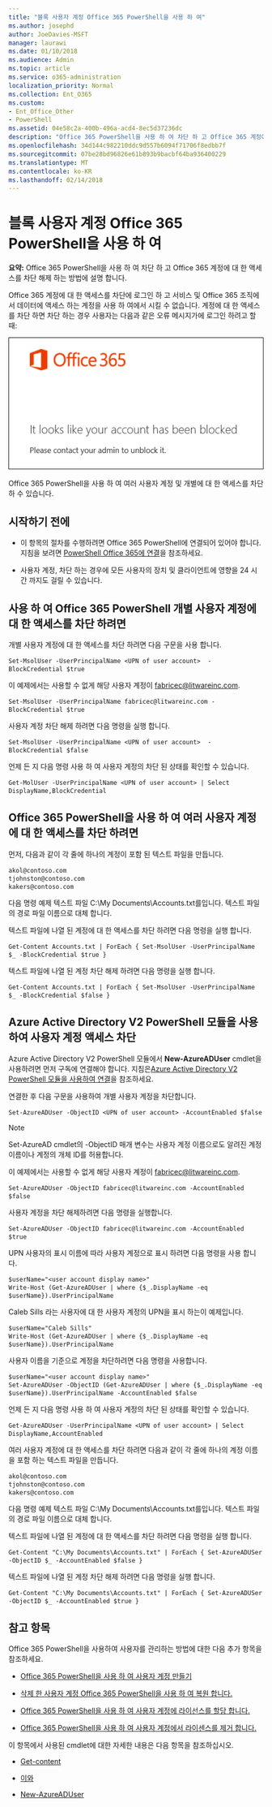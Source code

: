```yaml
---
title: "블록 사용자 계정 Office 365 PowerShell을 사용 하 여"
ms.author: josephd
author: JoeDavies-MSFT
manager: laurawi
ms.date: 01/10/2018
ms.audience: Admin
ms.topic: article
ms.service: o365-administration
localization_priority: Normal
ms.collection: Ent_O365
ms.custom:
- Ent_Office_Other
- PowerShell
ms.assetid: 04e58c2a-400b-496a-acd4-8ec5d37236dc
description: "Office 365 PowerShell을 사용 하 여 차단 하 고 Office 365 계정에 대 한 액세스를 차단 해제 하는 방법에 설명 합니다."
ms.openlocfilehash: 34d144c982210ddc9d557b6094f71706f8edbb7f
ms.sourcegitcommit: 07be28bd96826e61b893b9bacbf64ba936400229
ms.translationtype: MT
ms.contentlocale: ko-KR
ms.lasthandoff: 02/14/2018
---
```

# <a name="block-user-accounts-with-office-365-powershell"></a>블록 사용자 계정 Office 365 PowerShell을 사용 하 여

**요약:**  Office 365 PowerShell을 사용 하 여 차단 하 고 Office 365 계정에 대 한 액세스를 차단 해제 하는 방법에 설명 합니다.
  
Office 365 계정에 대 한 액세스를 차단에 로그인 하 고 서비스 및 Office 365 조직에서 데이터에 액세스 하는 계정을 사용 하 여에서 시킬 수 없습니다. 계정에 대 한 액세스를 차단 하면 차단 하는 경우 사용자는 다음과 같은 오류 메시지가에 로그인 하려고 할 때:
  
![차단된 Office 365 계정](images/o365_powershell_account_blocked.png)
  
Office 365 PowerShell을 사용 하 여 여러 사용자 계정 및 개별에 대 한 액세스를 차단 하 수 있습니다.
  
## <a name="before-you-begin"></a>시작하기 전에

- 이 항목의 절차를 수행하려면 Office 365 PowerShell에 연결되어 있어야 합니다. 지침을 보려면 [PowerShell Office 365에 연결](connect-to-office-365-powershell.md)을 참조하세요.
    
- 사용자 계정, 차단 하는 경우에 모든 사용자의 장치 및 클라이언트에 영향을 24 시간 까지도 걸릴 수 있습니다.
    
## <a name="use-office-365-powershell-to-block-access-to-individual-user-accounts"></a>사용 하 여 Office 365 PowerShell 개별 사용자 계정에 대 한 액세스를 차단 하려면

개별 사용자 계정에 대 한 액세스를 차단 하려면 다음 구문을 사용 합니다.
  
```
Set-MsolUser -UserPrincipalName <UPN of user account>  -BlockCredential $true
```

이 예제에서는 사용할 수 없게 해당 사용자 계정이 fabricec@litwareinc.com.
  
```
Set-MsolUser -UserPrincipalName fabricec@litwareinc.com -BlockCredential $true
```

사용자 계정 차단 해제 하려면 다음 명령을 실행 합니다.
  
```
Set-MsolUser -UserPrincipalName <UPN of user account>  -BlockCredential $false
```

언제 든 지 다음 명령 사용 하 여 사용자 계정의 차단 된 상태를 확인할 수 있습니다.
  
```
Get-MolUser -UserPrincipalName <UPN of user account> | Select DisplayName,BlockCredential
```

## <a name="use-office-365-powershell-to-block-access-to-multiple-user-accounts"></a>Office 365 PowerShell을 사용 하 여 여러 사용자 계정에 대 한 액세스를 차단 하려면

먼저, 다음과 같이 각 줄에 하나의 계정이 포함 된 텍스트 파일을 만듭니다.
    
  ```
akol@contoso.com
tjohnston@contoso.com
kakers@contoso.com
  ```
다음 명령 예제 텍스트 파일 C:\My Documents\Accounts.txt를입니다. 텍스트 파일의 경로 파일 이름으로 대체 합니다.
    
텍스트 파일에 나열 된 계정에 대 한 액세스를 차단 하려면 다음 명령을 실행 합니다.
    
  ```
  Get-Content Accounts.txt | ForEach { Set-MsolUser -UserPrincipalName $_ -BlockCredential $true }
  ```
텍스트 파일에 나열 된 계정 차단 해제 하려면 다음 명령을 실행 합니다.
    
  ```
  Get-Content Accounts.txt | ForEach { Set-MsolUser -UserPrincipalName $_ -BlockCredential $false }
  ```

## <a name="use-the-azure-active-directory-v2-powershell-module-to-block-access-to-user-accounts"></a>Azure Active Directory V2 PowerShell 모듈을 사용하여 사용자 계정 액세스 차단

Azure Active Directory V2 PowerShell 모듈에서 **New-AzureADUser** cmdlet을 사용하려면 먼저 구독에 연결해야 합니다. 지침은[Azure Active Directory V2 PowerShell 모듈을 사용하여 연결](https://go.microsoft.com/fwlink/?linkid=842218)을 참조하세요.
  
연결한 후 다음 구문을 사용하여 개별 사용자 계정을 차단합니다.
  
```
Set-AzureADUser -ObjectID <UPN of user account> -AccountEnabled $false
```

> [!NOTE]
> Set-AzureAD cmdlet의 -ObjectID 매개 변수는 사용자 계정 이름으로도 알려진 계정 이름이나 계정의 개체 ID를 허용합니다. 
  
이 예제에서는 사용할 수 없게 해당 사용자 계정이 fabricec@litwareinc.com.
  
```
Set-AzureADUser -ObjectID fabricec@litwareinc.com -AccountEnabled $false
```

사용자 계정을 차단 해제하려면 다음 명령을 실행합니다.
  
```
Set-AzureADUser -ObjectID fabricec@litwareinc.com -AccountEnabled $true
```

UPN 사용자의 표시 이름에 따라 사용자 계정으로 표시 하려면 다음 명령을 사용 합니다.
  
```
$userName="<user account display name>"
Write-Host (Get-AzureADUser | where {$_.DisplayName -eq $userName}).UserPrincipalName

```

Caleb Sills 라는 사용자에 대 한 사용자 계정의 UPN을 표시 하는이 예제입니다.
  
```
$userName="Caleb Sills"
Write-Host (Get-AzureADUser | where {$_.DisplayName -eq $userName}).UserPrincipalName
```

사용자 이름을 기준으로 계정을 차단하려면 다음 명령을 사용합니다.
  
```
$userName="<user account display name>"
Set-AzureADUser -ObjectID (Get-AzureADUser | where {$_.DisplayName -eq $userName}).UserPrincipalName -AccountEnabled $false

```

언제 든 지 다음 명령 사용 하 여 사용자 계정의 차단 된 상태를 확인할 수 있습니다.
  
```
Get-AzureADUser -UserPrincipalName <UPN of user account> | Select DisplayName,AccountEnabled
```

여러 사용자 계정에 대 한 액세스를 차단 하려면 다음과 같이 각 줄에 하나의 계정 이름을 포함 하는 텍스트 파일을 만듭니다.
    
  ```
akol@contoso.com
tjohnston@contoso.com
kakers@contoso.com
  ```

다음 명령 예제 텍스트 파일 C:\My Documents\Accounts.txt를입니다. 텍스트 파일의 경로 파일 이름으로 대체 합니다.
    
텍스트 파일에 나열 된 계정에 대 한 액세스를 차단 하려면 다음 명령을 실행 합니다.
    
```
Get-Content "C:\My Documents\Accounts.txt" | ForEach { Set-AzureADUSer -ObjectID $_ -AccountEnabled $false }
```

텍스트 파일에 나열 된 계정 차단 해제 하려면 다음 명령을 실행 합니다.
    
```
Get-Content "C:\My Documents\Accounts.txt" | ForEach { Set-AzureADUSer -ObjectID $_ -AccountEnabled $true }
```

## <a name="see-also"></a>참고 항목
<a name="SeeAlso"> </a>

Office 365 PowerShell을 사용하여 사용자를 관리하는 방법에 대한 다음 추가 항목을 참조하세요.
  
- [Office 365 PowerShell을 사용 하 여 사용자 계정 만들기](create-user-accounts-with-office-365-powershell.md)
    
- [삭제 한 사용자 계정 Office 365 PowerShell을 사용 하 여 복원 합니다.](delete-and-restore-user-accounts-with-office-365-powershell.md)
    
- [Office 365 PowerShell을 사용 하 여 사용자 계정에 라이선스를 할당 합니다.](assign-licenses-to-user-accounts-with-office-365-powershell.md)
    
- [Office 365 PowerShell을 사용 하 여 사용자 계정에서 라이센스를 제거 합니다.](remove-licenses-from-user-accounts-with-office-365-powershell.md)
    
이 항목에서 사용된 cmdlet에 대한 자세한 내용은 다음 항목을 참조하십시오.
  
- [Get-content](https://go.microsoft.com/fwlink/p/?LinkId=113310)
    
- [이와](https://go.microsoft.com/fwlink/p/?LinkId=691644)
    
- [New-AzureADUser](https://docs.microsoft.com/powershell/module/azuread/new-azureaduser?view=azureadps-2.0)
    


